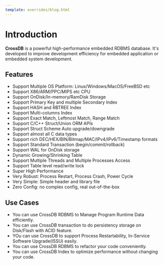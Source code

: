 ```yaml
---
template: overrides/blog.html
---
```


# Introduction

**CrossDB** is a powerful high-performance embedded RDBMS database. It's developed to 
improve development efficiency for embedded application or embedded system development. 

## Features

- Support Multiple OS Platform: Linux/Windows/MacOS/FreeBSD etc
- Support X86/ARM/PPC/MIPS etc CPU
- Support OnDisk/In-memory/RamDisk Storage
- Support Primary Key and multiple Secondary Index
- Support HASH and RBTREE Index
- Support Multi-columns Index
- Support Exact Match, Leftmost Match, Range Match
- Support C/C++ Struct/Union ORM APIs
- Support Struct Scheme Auto upgrade/downgrade
- Support almost all C data types
- Support rich DEC/HEX/BIN/Bitmap/MAC/IPv4/IPv6/Timestamp formats
- Support Standard Transaction (begin/commit/rollback)
- Support WAL for OnDisk storage
- Dynamic Growing/Shrinking Table
- Support Multiple Threads and Multiple Processes Access
- Support Table level read/write lock
- Super High Performance
- Very Robust: Process Restart, Process Crash, Power Cycle
- Very Simple: Simple header and library file
- Zero Config: no complex config, real out-of-the-box

## Use Cases

- You can use CrossDB RDBMS to Manage Program Runtime Data efficiently.
- You can use CrossDB transaction to do persistency storage on Disk/Flash with ACID feature.
- YOu can use CrossDB to support Process Restartability, In-Service Software Upgrade(ISSU) easily.
- You can use CrossDB RDBMS to refactor your code conveniently.
- You can use CrossDB Index to optimize performance without changing your code.

<!--
- You can use CrossDB Trigger to implement Data-Driven programming paradigm.
- You can use CrossDB PUBSUB to subscribe DB from other process's DB either on same host or remote host.
- You can use CrossDB to implement Centralize-DB programming paradigm.
- You can use CrossDB eventloop to implement event-driven programming paradigm.
- You can use CrossDB RPC to build distributed service.
- You can use CrossDB CLI tool to debug running program's data in off-line way.
- You can use CrossDB SQL to view/create/update/delete/filter program data.
- You can use CrossDB Browser to view program data.
- You can use CrossDB to do DB backup restore it.
- You can use CrossDB DB Change Log to view DB change history with filter, backtrace, rate-limit, expiring, etc.
- You can use Python connector to write unit test with SQL to test program.
- You can copy the DB folders from device and open on PC/Server with CrossDB-cli or Python directly.
- Use CrossDB DB-Driven Mode to Build Program Logic (Table Trigger, FK, auto delete, Cascade Trigger)
- Use CrossDB Python Connector to do DB-Driven Unit Test
- Use CrossDB Pub/Sub to Build Distributed System (Eventloop/Timer/WorkQueue, vs IPC, OOP [priv data])
- Use CrossDB Pub/Sub to Build Centralized DB-Driven System (3rd lang, DM no checkpoint)
- CrossDB Serialization and RPC
- CrossDB SQL Connectors (RESP3, Python)
- CrossDB SQL Drivers (C, Python)
-->